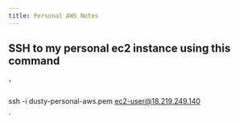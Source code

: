```yaml
---
title: Personal AWS Notes
---
```


## SSH to my personal ec2 instance using this command

### `
ssh -i dusty-personal-aws.pem ec2-user@18.219.249.140

`
